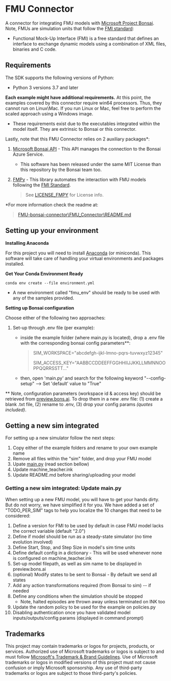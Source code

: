 # FMU Connector

A connector for integrating FMU models with [Microsoft Project Bonsai](https://azure.microsoft.com/en-us/services/project-bonsai/).
Note, FMUs are simulation units that follow the [FMI standard](https://fmi-standard.org/):

- Functional Mock-Up Interface (FMI) is a free standard that defines an interface to exchange dynamic models using a combination of XML files, binaries and C code.

## Requirements

The SDK supports the following versions of Python:

- Python 3 versions 3.7 and later

**Each example might have additional requirements.** At this point, the examples covered by this connector require win64 processors.
Thus, they cannot run on Linux\Mac. If you run Linux or Mac, feel free to perform the scaled approach using a Windows image.

- These requirements exist due to the executables integrated within the model itself. They are extrinsic to Bonsai or this connector.

Lastly, note that this FMU Connector relies on 2 auxiliary packages*:

1. [Microsoft Bonsai API](https://github.com/microsoft/microsoft-bonsai-api) - This API manages the connection to the Bonsai Azure Service.

    - This software has been released under the same MIT License than this repository by the Bonsai team too.

2. [FMPy](https://github.com/CATIA-Systems/FMPy) - This library automates the interaction with FMU models following the [FMI Standard](https://fmi-standard.org/).

    > See [LICENSE_FMPY](LICENSE_FMPY) for License info.

*For more information check the readme at:
> [FMU-bonsai-connector\FMU_Connector\README.md](FMU_Connector/README.md)

## Setting up your environment

**Installing Anaconda**

For this project you will need to install [Anaconda](https://www.anaconda.com/products/individual) (or miniconda).
This software will take care of handling your virtual environments and packages installed.

**Get Your Conda Environment Ready**

    conda env create --file environment.yml
- A new environment called "fmu_env" should be ready to be used with any of the samples provided.

**Setting up Bonsai configuration**

Choose either of the following two approaches:

1. Set-up through .env file (per example):

    - inside the example folder (where main.py is located), drop a .env file with the corresponding bonsai config parameters**:
    
      > SIM_WORKSPACE="abcdefgh-ijkl-lmno-pqrs-tuvwxyz12345"
      >
      > SIM_ACCESS_KEY="AABBCCDDEEFFGGHHIIJJKKLLMMNNOOPPQQRRSSTT..."

    - then, open 'main.py' and search for the following keyword "--config-setup"  -->  Set 'default' value to "True"

  ** Note, configuration parameters (workspace id & access key) should be retrieved from [preview.bons.ai](https://preview.bons.ai).
To drop them in a new .env file: (1) create a blank .txt file, (2) rename to .env, (3) drop your config params *(quotes included)*.

## Getting a new sim integrated

For setting up a new simulator follow the next steps:

1. Copy either of the example folders and rename to your own example name
2. Remove all files within the "sim" folder, and drop your FMU model
3. Upate [main.py](samples/vanDerPol/main.py) (read section bellow)
4. Update machine_teacher.ink
5. Update README.md before sharing/uploading your model

### Getting a new sim integrated: Update main.py

When setting up a new FMU model, you will have to get your hands dirty. But do not worry, we have simplified it for you.
We have added a set of "TODO_PER_SIM" tags to help you localize the 10 changes that need to be considered:

1. Define a version for FMI to be used by default in case FMU model lacks the correct variable (default "2.0")
2. Define if model should be run as a steady-state simulator (no time evolution involved)
3. Define Start, Stop, and Step Size in model's sim time units
4. Define default config in a dictionary - This will be used whenever none is configured on machine_teacher.ink
5. Set-up model filepath, as well as sim name to be displayed in preview.bons.ai
6. (optional) Modify states to be sent to Bonsai - By default we send all states
7. Add any action transformations required (from Bonsai to sim) -- if needed
8. Define any conditions when the simulation should be stopped
     - Note, halted episodes are thrown away unless terminated on INK too
9. Update the random policy to be used for the example on policies.py
10. Disabling authentication once you have validated model inputs/outputs/config params (displayed in command prompt)

## Trademarks

This project may contain trademarks or logos for projects, products, or services. Authorized use of Microsoft 
trademarks or logos is subject to and must follow 
[Microsoft's Trademark & Brand Guidelines](https://www.microsoft.com/en-us/legal/intellectualproperty/trademarks/usage/general).
Use of Microsoft trademarks or logos in modified versions of this project must not cause confusion or imply Microsoft sponsorship.
Any use of third-party trademarks or logos are subject to those third-party's policies.
